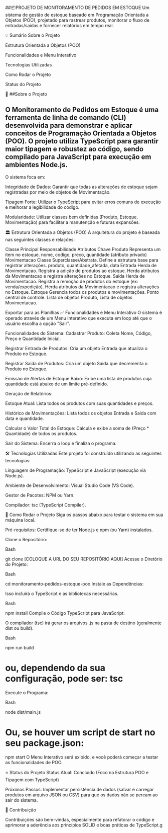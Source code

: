 ##📦PROJETO DE MONITORAMENTO DE PEDIDOS EM ESTOQUE 
Um sistema de gestão de estoque baseado em Programação Orientada a Objetos (POO), projetado para rastrear produtos, monitorar o fluxo de entradas/saídas e fornecer relatórios em tempo real.

💡 Sumário
Sobre o Projeto

Estrutura Orientada a Objetos (POO)

Funcionalidades e Menu Interativo

Tecnologias Utilizadas

Como Rodar o Projeto

Status do Projeto

🧐 ##Sobre o Projeto
## O Monitoramento de Pedidos em Estoque é uma ferramenta de linha de comando (CLI) desenvolvida para demonstrar e aplicar conceitos de Programação Orientada a Objetos (POO). O projeto utiliza TypeScript para garantir maior tipagem e robustez ao código, sendo compilado para JavaScript para execução em ambientes Node.js.

O sistema foca em:

Integridade de Dados: Garantir que todas as alterações de estoque sejam registradas por meio de objetos de Movimentação.

Tipagem Forte: Utilizar o TypeScript para evitar erros comuns de execução e melhorar a legibilidade do código.

Modularidade: Utilizar classes bem definidas (Produto, Estoque, Movimentação) para facilitar a manutenção e futuras expansões.

🏛️ Estrutura Orientada a Objetos (POO)
A arquitetura do projeto é baseada nas seguintes classes e relações:

Classe Principal	Responsabilidade	Atributos Chave
Produto	Representa um item no estoque.	nome, codigo, preco, quantidade (atributo privado)
Movimentacao	Classe Superclasse/Abstrata. Define a estrutura base para registrar alterações.	produto, quantidade_afetada, data
Entrada	Herda de Movimentacao. Registra a adição de produtos ao estoque.	Herda atributos da Movimentacao e registra alterações no Estoque.
Saida	Herda de Movimentacao. Registra a remoção de produtos do estoque (ex: venda/expedição).	Herda atributos da Movimentacao e registra alterações no Estoque.
Estoque	Gerencia todos os produtos e movimentações. Ponto central de controle.	Lista de objetos Produto, Lista de objetos Movimentacao.

Exportar para as Planilhas
✅ Funcionalidades e Menu Interativo
O sistema é operado através de um Menu Interativo que executa em loop até que o usuário escolha a opção "Sair".

Funcionalidades do Sistema:
Cadastrar Produto: Coleta Nome, Código, Preço e Quantidade Inicial.

Registrar Entrada de Produtos: Cria um objeto Entrada que atualiza o Produto no Estoque.

Registrar Saída de Produtos: Cria um objeto Saida que decrementa o Produto no Estoque.

Emissão de Alertas de Estoque Baixo: Exibe uma lista de produtos cuja quantidade está abaixo de um limite pré-definido.

Geração de Relatórios:

Estoque Atual: Lista todos os produtos com suas quantidades e preços.

Histórico de Movimentações: Lista todos os objetos Entrada e Saida com data e quantidade.

Calcular o Valor Total do Estoque: Calcula e exibe a soma de (Preço * Quantidade) de todos os produtos.

Sair do Sistema: Encerra o loop e finaliza o programa.

🛠️ Tecnologias Utilizadas
Este projeto foi construído utilizando as seguintes tecnologias:

Linguagem de Programação: TypeScript e JavaScript (execução via Node.js).

Ambiente de Desenvolvimento: Visual Studio Code (VS Code).

Gestor de Pacotes: NPM ou Yarn.

Compilador: tsc (TypeScript Compiler).

🚀 Como Rodar o Projeto
Siga os passos abaixo para testar o sistema em sua máquina local.

Pré-requisitos: Certifique-se de ter Node.js e npm (ou Yarn) instalados.

Clone o Repositório:

Bash

git clone [COLOQUE A URL DO SEU REPOSITÓRIO AQUI]
Acesse o Diretório do Projeto:

Bash

cd monitoramento-pedidos-estoque-poo
Instale as Dependências:

Isso incluirá o TypeScript e as bibliotecas necessárias.

Bash

npm install
Compile o Código TypeScript para JavaScript:

O compilador (tsc) irá gerar os arquivos .js na pasta de destino (geralmente dist ou build).

Bash

npm run build 
# ou, dependendo da sua configuração, pode ser: tsc
Execute o Programa:

Bash

node dist/main.js
# Ou, se houver um script de start no seu package.json:
npm start
O Menu Interativo será exibido, e você poderá começar a testar as funcionalidades de POO.

⭐ Status do Projeto
Status Atual: Concluído (Foco na Estrutura POO e Tipagem com TypeScript)

Próximos Passos: Implementar persistência de dados (salvar e carregar produtos em arquivo JSON ou CSV) para que os dados não se percam ao sair do sistema.

🤝 Contribuição

Contribuições são bem-vindas, especialmente para refatorar o código e aprimorar a aderência aos princípios SOLID e boas práticas de TypeScript.g
